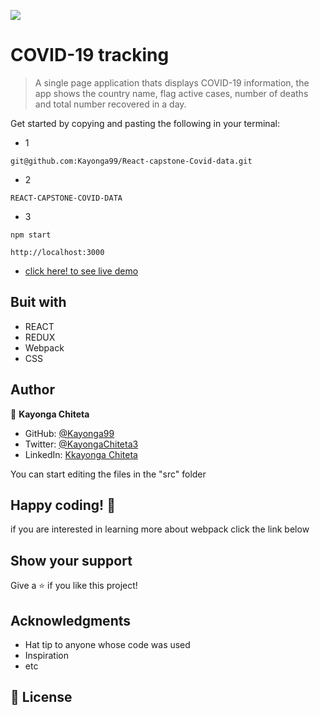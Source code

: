 ![](https://img.shields.io/badge/Microverse-blueviolet)

# COVID-19 tracking

> A single page application thats displays COVID-19 information, the app shows the country name, flag active cases, number of deaths and total number recovered in a day.

Get started by copying and pasting the following in your terminal:

- 1

```
git@github.com:Kayonga99/React-capstone-Covid-data.git
```

- 2

```
REACT-CAPSTONE-COVID-DATA
```

- 3

```
npm start
```

```
http://localhost:3000
```

- [click here! to see live demo]()

## Buit with

- REACT
- REDUX
- Webpack
- CSS



## Author 

👤 **Kayonga Chiteta**

- GitHub: [@Kayonga99](https://github.com/Kayonga99)
- Twitter: [@KayongaChiteta3](https://twitter.com/KayongaChiteta3)
- LinkedIn: [Kkayonga Chiteta](https://www.linkedin.com/in/kayongac/)


You can start editing the files in the "src" folder

## Happy coding! 🌈

if you are interested in learning more about webpack click the link below

## Show your support

Give a ⭐️ if you like this project!

## Acknowledgments

- Hat tip to anyone whose code was used
- Inspiration
- etc

## 📝 License